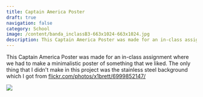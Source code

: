 ```yaml
---
title: Captain America Poster
draft: true
navigation: false
category: School
image: /content/banda_inclassB3-663x1024-663x1024.jpg
description: This Captain America Poster was made for an in-class assignment where we had to make a minimalistic poster of something that we liked.
---
```


This Captain America Poster was made for an in-class assignment where we had to make a minimalistic poster of something that we liked.
The only thing that I didn't make in this project was the stainless steel background which I got from [flickr.com/photos/x1brett/6999852147/](https://flickr.com/photos/x1brett/6999852147/)

![](/content/banda_inclassB3-663x1024-663x1024.jpg)